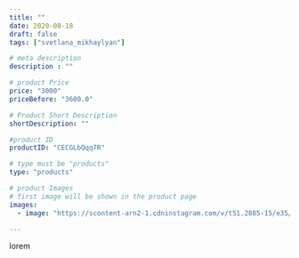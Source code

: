 ```yaml
---
title: ""
date: 2020-08-18
draft: false
tags: ["svetlana_mikhaylyan"]

# meta description
description : ""

# product Price
price: "3000"
priceBefore: "3600.0"

# Product Short Description
shortDescription: ""

#product ID
productID: "CECGLbQqq7R"

# type must be "products"
type: "products"

# product Images
# first image will be shown in the product page
images:
  - image: "https://scontent-arn2-1.cdninstagram.com/v/t51.2885-15/e35/118145354_2536382703340575_1990532030290665605_n.jpg?se=7&tp=1&_nc_ht=scontent-arn2-1.cdninstagram.com&_nc_cat=103&_nc_ohc=9hb9SAlRQGcAX-W19JH&oh=4ae0e05b60c296e0717630a64aba8d2b&oe=6072293D&ig_cache_key=MjM3ODQ5MDcyNjY2OTAwNDQ5Nw%3D%3D.2"

---
```

lorem
